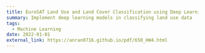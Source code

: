 ```yaml
---
title: EuroSAT Land Use and Land Cover Classification using Deep Learning
summary: Implement deep learning models in classifying land use data
tags:
  - Machine Learning
date: 2022-01-01
external_link: https://anran0716.github.io/pdf/650_HW4.html
---
```

